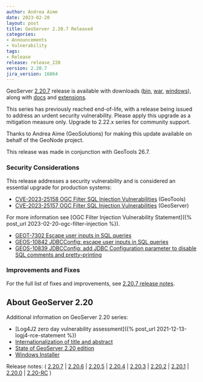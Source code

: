 ```yaml
---
author: Andrea Aime
date: 2023-02-20
layout: post
title: GeoServer 2.20.7 Released
categories:
- Announcements
- Vulnerability
tags:
- Release
release: release_220
version: 2.20.7
jira_version: 16864
---
```


GeoServer [2.20.7](/release/2.20.7/) release is available with downloads ([bin](https://sourceforge.net/projects/geoserver/files/GeoServer/2.20.7/geoserver-2.20.7-bin.zip/download), [war](https://sourceforge.net/projects/geoserver/files/GeoServer/2.20.7/geoserver-2.20.7-war.zip/download), [windows](https://sourceforge.net/projects/geoserver/files/GeoServer/2.20.7/GeoServer-2.20.7-winsetup.exe/download)), along with [docs](https://sourceforge.net/projects/geoserver/files/GeoServer/2.20.7/geoserver-2.20.7-htmldoc.zip/download) and [extensions](https://sourceforge.net/projects/geoserver/files/GeoServer/2.20.7/extensions/).

This series has previously reached end-of-life, with a release being issued to address an urdent security vulnerability. Please apply this upgrade as a mitigation measure only. Upgrade to 2.22.x series for community support.

Thanks to Andrea Aime (GeoSolutions) for making this update available on behalf of the GeoNode project.

This release was made in conjunction with GeoTools 26.7.

### Security Considerations

This release addresses a security vulnerability and is considered an essential upgrade for production systems:

* [CVE-2023-25158 OGC Filter SQL Injection Vulnerabilities](https://github.com/geotools/geotools/security/advisories/GHSA-99c3-qc2q-p94m) (GeoTools)
* [CVE-2023-25157 OGC Filter SQL Injection Vulnerabilities](https://github.com/geoserver/geoserver/security/advisories/GHSA-7g5f-wrx8-5ccf) (GeoServer)

For more information see [OGC Filter Injection Vulnerability Statement]({% post_url 2023-02-20-ogc-filter-injection %}). 

* [GEOT-7302 Escape user inputs in SQL queries](https://osgeo-org.atlassian.net/browse/GEOT-7302)
* [GEOS-10842 JDBCConfig: escape user inputs in SQL queries](https://osgeo-org.atlassian.net/browse/GEOS-10842)
* [GEOS-10839 JDBCConfig: add JDBC Configuration parameter to disable SQL comments and pretty-printing](https://osgeo-org.atlassian.net/browse/GEOS-10839)

### Improvements and Fixes

For the full list of fixes and improvements, see [2.20.7 release notes](https://github.com/geoserver/geoserver/releases/tag/2.20.7).

## About GeoServer 2.20

Additional information on GeoServer 2.20 series:

* [Log4J2 zero day vulnerability assessment]({% post_url 2021-12-13-logj4-rce-statement %})
* [Internationalization of title and abstract](https://docs.geoserver.org/latest/en/user/services/internationalization/index.html)
* [State of GeoServer 2.20 edition](https://docs.google.com/presentation/d/19Cmld0_VFePh1g4qUSfqNWWB0t-teClFpT3eUqpYGos/edit?usp=sharing)
* [Windows Installer](https://docs.geoserver.org/stable/en/user/installation/win_installer.html) 

Release notes:
( [2.20.7](https://github.com/geoserver/geoserver/releases/tag/2.20.7)
\| [2.20.6](https://github.com/geoserver/geoserver/releases/tag/2.20.6)
\| [2.20.5](https://github.com/geoserver/geoserver/releases/tag/2.20.5)
\| [2.20.4](https://github.com/geoserver/geoserver/releases/tag/2.20.4)
 \| [2.20.3](https://github.com/geoserver/geoserver/releases/tag/2.20.3)
\| [2.20.2](https://github.com/geoserver/geoserver/releases/tag/2.20.2)
 \| [2.20.1](https://github.com/geoserver/geoserver/releases/tag/2.20.1)
\| [2.20.0](https://github.com/geoserver/geoserver/releases/tag/2.20.0)
 \| [2.20-RC](https://github.com/geoserver/geoserver/releases/tag/2.20-RC) )
